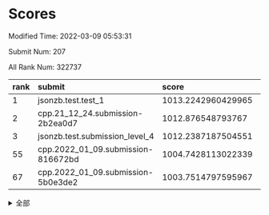 # Scores

Modified Time: 2022-03-09 05:53:31

Submit Num: 207

All Rank Num: 322737

| rank |               submit               |       score        |       sigma        | pk_num |
| :--- | :--------------------------------- | :----------------- | :----------------- | :----- |
| 1    | jsonzb.test.test_1                 | 1013.2242960429965 | 0.7841963265322638 | 6241   |
| 2    | cpp.21_12_24.submission-2b2ea0d7   | 1012.876548793767  | 0.7910004669069446 | 6231   |
| 3    | jsonzb.test.submission_level_4     | 1012.2387187504551 | 0.7937364343913931 | 6242   |
| 55   | cpp.2022_01_09.submission-816672bd | 1004.7428113022339 | 0.7199754910778872 | 6241   |
| 67   | cpp.2022_01_09.submission-5b0e3de2 | 1003.7514797595967 | 0.7152030922229743 | 6240   |


<details>
<summary>全部</summary>

| rank |                 submit                 |       score        |       sigma        | pk_num |
| :--- | :------------------------------------- | :----------------- | :----------------- | :----- |
| 1    | jsonzb.test.test_1                     | 1013.2242960429965 | 0.7841963265322638 | 6241   |
| 2    | cpp.21_12_24.submission-2b2ea0d7       | 1012.876548793767  | 0.7910004669069446 | 6231   |
| 3    | jsonzb.test.submission_level_4         | 1012.2387187504551 | 0.7937364343913931 | 6242   |
| 4    | gobigger.level_3.submission_level_3_14 | 1011.5625294152907 | 0.7759155839249687 | 6236   |
| 5    | gobigger.level_3.submission_level_3_26 | 1011.507784195004  | 0.7676156418988217 | 6239   |
| 6    | gobigger.level_3.submission_level_3_33 | 1011.2666229882386 | 0.7635377460789438 | 6236   |
| 7    | gobigger.level_3.submission_level_3_10 | 1011.2589825937571 | 0.7770826451800584 | 6235   |
| 8    | gobigger.level_3.submission_level_3_1  | 1011.1536642660913 | 0.75490392741277   | 6229   |
| 9    | gobigger.level_3.submission_level_3_2  | 1011.0236529545672 | 0.7677886845064141 | 6235   |
| 10   | gobigger.level_3.submission_level_3_46 | 1010.9479909444416 | 0.7521327147468272 | 6235   |
| 11   | gobigger.level_3.submission_level_3_5  | 1010.8961677553457 | 0.7801877020734866 | 6234   |
| 12   | gobigger.level_3.submission_level_3_9  | 1010.8517124334006 | 0.7552183009603605 | 6236   |
| 13   | gobigger.level_3.submission_level_3_6  | 1010.7617394581572 | 0.7628798502051228 | 6240   |
| 14   | gobigger.level_3.submission_level_3_47 | 1010.6415180665708 | 0.7798178713581734 | 6238   |
| 15   | gobigger.level_3.submission_level_3_18 | 1010.6210368992065 | 0.786092424996845  | 6237   |
| 16   | gobigger.level_3.submission_level_3_17 | 1010.574022626066  | 0.7603010256768501 | 6239   |
| 17   | gobigger.level_3.submission_level_3_28 | 1010.3094061828994 | 0.7895749269117973 | 6238   |
| 18   | gobigger.level_3.submission_level_3_44 | 1010.3091063433405 | 0.7556949581489133 | 6235   |
| 19   | gobigger.level_3.submission_level_3_45 | 1010.302499148831  | 0.7754826992219965 | 6238   |
| 20   | gobigger.level_3.submission_level_3_11 | 1010.2737677939879 | 0.7580109630368669 | 6240   |
| 21   | gobigger.level_3.submission_level_3_12 | 1010.2556551012311 | 0.7419093362808218 | 6236   |
| 22   | gobigger.level_3.submission_level_3_48 | 1010.1060069576484 | 0.7614051558260881 | 6236   |
| 23   | gobigger.level_3.submission_level_3_21 | 1010.0707081418259 | 0.7655142793093558 | 6234   |
| 24   | gobigger.level_3.submission_level_3_41 | 1010.0378329055096 | 0.7756480264628922 | 6236   |
| 25   | gobigger.level_3.submission_level_3_19 | 1009.9833584605301 | 0.7864182536834403 | 6235   |
| 26   | gobigger.level_3.submission_level_3_31 | 1009.9208598270881 | 0.7535344478522142 | 6234   |
| 27   | gobigger.level_3.submission_level_3_8  | 1009.8780265116881 | 0.7372445008860531 | 6232   |
| 28   | gobigger.level_3.submission_level_3_27 | 1009.8174130410451 | 0.7556400807835193 | 6235   |
| 29   | gobigger.level_3.submission_level_3_20 | 1009.7729682819989 | 0.7637690238221898 | 6238   |
| 30   | gobigger.level_3.submission_level_3_29 | 1009.7196575796552 | 0.7407683488204193 | 6240   |
| 31   | gobigger.level_3.submission_level_3_34 | 1009.5999355993138 | 0.7594692850040846 | 6230   |
| 32   | gobigger.level_3.submission_level_3_40 | 1009.5777608431398 | 0.7614767158271012 | 6235   |
| 33   | gobigger.level_3.submission_level_3_13 | 1009.5502330392026 | 0.7534624348665887 | 6235   |
| 34   | gobigger.level_3.submission_level_3_30 | 1009.4631464950108 | 0.7594435198401229 | 6239   |
| 35   | gobigger.level_3.submission_level_3_4  | 1009.3722442963438 | 0.7505244834015738 | 6236   |
| 36   | gobigger.level_3.submission_level_3_0  | 1009.3477631343407 | 0.7456927955815543 | 6244   |
| 37   | gobigger.level_3.submission_level_3_25 | 1009.3380608582071 | 0.7494154612486303 | 6241   |
| 38   | gobigger.level_3.submission_level_3_15 | 1009.2417033375377 | 0.7566383076734234 | 6238   |
| 39   | gobigger.level_3.submission_level_3_7  | 1009.1900449767193 | 0.7493572678436746 | 6237   |
| 40   | gobigger.level_3.submission_level_3_39 | 1009.1689644335263 | 0.7505670373570783 | 6240   |
| 41   | gobigger.level_3.submission_level_3_32 | 1009.1683512024339 | 0.748159133809119  | 6234   |
| 42   | gobigger.level_3.submission_level_3_3  | 1009.1122554143872 | 0.7437092945033549 | 6237   |
| 43   | gobigger.level_3.submission_level_3_49 | 1009.074021189135  | 0.7452000871569984 | 6229   |
| 44   | gobigger.level_3.submission_level_3_37 | 1009.0656828389389 | 0.7519069736162839 | 6235   |
| 45   | gobigger.level_3.submission_level_3_43 | 1009.0198141194394 | 0.7571869803873559 | 6237   |
| 46   | gobigger.level_3.submission_level_3_23 | 1009.0103545529487 | 0.7401236702255    | 6236   |
| 47   | gobigger.level_3.submission_level_3_36 | 1008.9330689320507 | 0.7630789153490566 | 6232   |
| 48   | gobigger.level_3.submission_level_3_24 | 1008.885081372012  | 0.7608439460126991 | 6241   |
| 49   | gobigger.level_3.submission_level_3_35 | 1008.7477686024703 | 0.7443890512242574 | 6239   |
| 50   | gobigger.level_3.submission_level_3_38 | 1008.7461187635685 | 0.7469347305736768 | 6235   |
| 51   | gobigger.level_3.submission_level_3_22 | 1008.1800782352541 | 0.7505978516150232 | 6231   |
| 52   | gobigger.level_3.submission_level_3_42 | 1007.9129440315955 | 0.7472173135973064 | 6232   |
| 53   | gobigger.level_3.submission_level_3_16 | 1007.8306839613881 | 0.7309579348635242 | 6230   |
| 54   | gobigger.level_1.submission_level_1_37 | 1005.162572409202  | 0.7115201886031082 | 6236   |
| 55   | cpp.2022_01_09.submission-816672bd     | 1004.7428113022339 | 0.7199754910778872 | 6241   |
| 56   | gobigger.level_1.submission_level_1_38 | 1004.7233467647769 | 0.7124868582288818 | 6232   |
| 57   | gobigger.level_1.submission_level_1_33 | 1004.5910025579967 | 0.7214469708437513 | 6237   |
| 58   | gobigger.level_1.submission_level_1_42 | 1004.3730251543815 | 0.7145498582341173 | 6234   |
| 59   | gobigger.level_1.submission_level_1_4  | 1004.3392919362777 | 0.7096584155854717 | 6234   |
| 60   | gobigger.level_1.submission_level_1_36 | 1004.1318341842193 | 0.717617767303356  | 6239   |
| 61   | gobigger.level_1.submission_level_1_11 | 1004.0960019820142 | 0.7222539356884777 | 6240   |
| 62   | gobigger.level_1.submission_level_1_17 | 1004.0333434593073 | 0.712341609966826  | 6238   |
| 63   | gobigger.level_1.submission_level_1_20 | 1003.9240070966285 | 0.7180859403823379 | 6232   |
| 64   | gobigger.level_1.submission_level_1_29 | 1003.9212555329547 | 0.7144499096885373 | 6238   |
| 65   | gobigger.level_1.submission_level_1_49 | 1003.8786077941237 | 0.7119362241274539 | 6242   |
| 66   | gobigger.level_1.submission_level_1_46 | 1003.8427767958218 | 0.7181583805441294 | 6236   |
| 67   | cpp.2022_01_09.submission-5b0e3de2     | 1003.7514797595967 | 0.7152030922229743 | 6240   |
| 68   | gobigger.level_1.submission_level_1_1  | 1003.7510197692791 | 0.705041354702595  | 6239   |
| 69   | gobigger.level_1.submission_level_1_34 | 1003.7263879724969 | 0.7051272651291327 | 6232   |
| 70   | gobigger.level_1.submission_level_1_43 | 1003.7088262387409 | 0.7089283528049909 | 6234   |
| 71   | gobigger.level_1.submission_level_1_3  | 1003.6726908507339 | 0.7207159481591523 | 6230   |
| 72   | gobigger.level_1.submission_level_1_31 | 1003.6609897497572 | 0.7169597938773432 | 6234   |
| 73   | gobigger.level_1.submission_level_1_18 | 1003.6366562405218 | 0.7142272596844934 | 6238   |
| 74   | gobigger.level_1.submission_level_1_40 | 1003.6235791747432 | 0.7152624257741893 | 6237   |
| 75   | gobigger.level_1.submission_level_1_24 | 1003.5563145215486 | 0.718500434586687  | 6232   |
| 76   | gobigger.level_1.submission_level_1_47 | 1003.5307627086979 | 0.7083872470915914 | 6235   |
| 77   | gobigger.level_1.submission_level_1_13 | 1003.4263361477433 | 0.7128341072957115 | 6236   |
| 78   | gobigger.level_1.submission_level_1_15 | 1003.4258084910908 | 0.7147966496101499 | 6239   |
| 79   | gobigger.level_1.submission_level_1_14 | 1003.3826425289922 | 0.7227563547953415 | 6238   |
| 80   | gobigger.level_1.submission_level_1_5  | 1003.3428914755499 | 0.7228400890995493 | 6235   |
| 81   | gobigger.level_1.submission_level_1_19 | 1003.2545803444103 | 0.7102786113831924 | 6237   |
| 82   | gobigger.level_1.submission_level_1_30 | 1003.2371213167555 | 0.7177015000398305 | 6236   |
| 83   | gobigger.level_1.submission_level_1_28 | 1003.2314796481943 | 0.7236137048121131 | 6235   |
| 84   | gobigger.level_1.submission_level_1_6  | 1003.2229451690632 | 0.7186606303155306 | 6235   |
| 85   | gobigger.level_1.submission_level_1_21 | 1003.2086277604775 | 0.7126249360726441 | 6231   |
| 86   | gobigger.level_1.submission_level_1_2  | 1003.1748465180974 | 0.7055498724137258 | 6231   |
| 87   | gobigger.level_1.submission_level_1_0  | 1003.1634544866339 | 0.7135396646023944 | 6238   |
| 88   | gobigger.level_1.submission_level_1_8  | 1003.1389856864608 | 0.7171912912231975 | 6238   |
| 89   | gobigger.level_1.submission_level_1_44 | 1003.0760721916403 | 0.7087180183995735 | 6238   |
| 90   | gobigger.level_1.submission_level_1_10 | 1003.067154808086  | 0.7207528745783051 | 6237   |
| 91   | gobigger.level_1.submission_level_1_9  | 1003.0274165047448 | 0.7082236092137141 | 6235   |
| 92   | gobigger.level_1.submission_level_1_32 | 1003.0268766943567 | 0.7265638467956087 | 6236   |
| 93   | gobigger.level_1.submission_level_1_45 | 1003.0118248960368 | 0.7145345066428259 | 6240   |
| 94   | gobigger.level_1.submission_level_1_16 | 1003.0024590561571 | 0.7147296243392296 | 6236   |
| 95   | gobigger.level_1.submission_level_1_12 | 1002.9879509999361 | 0.712525829049866  | 6243   |
| 96   | gobigger.level_1.submission_level_1_35 | 1002.9327276187571 | 0.7077385996941572 | 6232   |
| 97   | gobigger.level_1.submission_level_1_25 | 1002.9130546101276 | 0.7157774727347047 | 6235   |
| 98   | gobigger.level_1.submission_level_1_22 | 1002.8344172198243 | 0.7138435190603836 | 6233   |
| 99   | gobigger.level_1.submission_level_1_23 | 1002.7350847480071 | 0.722147737651376  | 6232   |
| 100  | gobigger.level_1.submission_level_1_39 | 1002.7086365462502 | 0.7136655878672842 | 6241   |
| 101  | gobigger.level_1.submission_level_1_48 | 1002.4750657166076 | 0.706289387474965  | 6238   |
| 102  | gobigger.level_1.submission_level_1_7  | 1002.3590926661756 | 0.714511939459529  | 6239   |
| 103  | gobigger.level_1.submission_level_1_27 | 1002.0903712825751 | 0.7136649927742303 | 6240   |
| 104  | gobigger.level_1.submission_level_1_26 | 1002.0152810806983 | 0.7052846088581368 | 6238   |
| 105  | gobigger.level_1.submission_level_1_41 | 1001.949835662884  | 0.7220255926289133 | 6241   |
| 106  | gobigger.random.submission_random_39   | 997.2201728069784  | 0.7058224285211293 | 6234   |
| 107  | gobigger.random.submission_random_46   | 997.167137362411   | 0.6984110877913194 | 6236   |
| 108  | gobigger.random.submission_random_20   | 997.112205993408   | 0.707437175110213  | 6233   |
| 109  | gobigger.random.submission_random_13   | 997.0821795394025  | 0.700314714075188  | 6237   |
| 110  | gobigger.random.submission_random_23   | 997.0032088447198  | 0.7079752746563064 | 6235   |
| 111  | gobigger.random.submission_random_17   | 996.8720255069505  | 0.7121723594521059 | 6238   |
| 112  | gobigger.random.submission_random_28   | 996.8305346995606  | 0.7186575299981721 | 6239   |
| 113  | gobigger.random.submission_random_7    | 996.7806501497341  | 0.7048267725008879 | 6239   |
| 114  | gobigger.random.submission_random_31   | 996.6851729292264  | 0.7046908956913178 | 6234   |
| 115  | gobigger.random.submission_random_5    | 996.5011289807438  | 0.7232774409810961 | 6235   |
| 116  | gobigger.random.submission_random_36   | 996.4798614506316  | 0.7051759360060678 | 6241   |
| 117  | gobigger.random.submission_random_1    | 996.4287268697975  | 0.7100171350192979 | 6236   |
| 118  | gobigger.random.submission_random_19   | 996.3663288423475  | 0.723984828083433  | 6238   |
| 119  | gobigger.random.submission_random_9    | 996.3466117838581  | 0.7210520331779056 | 6234   |
| 120  | gobigger.random.submission_random_3    | 996.2660222975663  | 0.7242582796616293 | 6236   |
| 121  | gobigger.random.submission_random_10   | 996.1965749728322  | 0.6996042811996839 | 6235   |
| 122  | gobigger.random.submission_random_8    | 996.1317741598433  | 0.7110733675678151 | 6241   |
| 123  | gobigger.random.submission_random_0    | 996.0796779839924  | 0.7218839140856427 | 6236   |
| 124  | gobigger.random.submission_random_32   | 996.0603862271262  | 0.6999202333444979 | 6232   |
| 125  | gobigger.random.submission_random_25   | 996.0442800120602  | 0.7176329002901343 | 6242   |
| 126  | gobigger.random.submission_random_49   | 996.0435255915727  | 0.7026735141507093 | 6235   |
| 127  | gobigger.random.submission_random_42   | 996.012403709909   | 0.7197291524387652 | 6237   |
| 128  | gobigger.random.submission_random_26   | 996.0027504573104  | 0.7126867238901444 | 6234   |
| 129  | gobigger.random.submission_random_29   | 995.9738272233209  | 0.7019466503993358 | 6230   |
| 130  | gobigger.random.submission_random_34   | 995.9594377165187  | 0.71731944944687   | 6239   |
| 131  | gobigger.random.submission_random_18   | 995.9553104603377  | 0.7064281703738478 | 6234   |
| 132  | gobigger.random.submission_random_12   | 995.9515394659524  | 0.706409364501351  | 6238   |
| 133  | gobigger.random.submission_random_40   | 995.9201873022649  | 0.7088346261257422 | 6236   |
| 134  | gobigger.random.submission_random_35   | 995.9171419150102  | 0.7063459607860573 | 6241   |
| 135  | gobigger.random.submission_random_11   | 995.915453246485   | 0.7165056099853556 | 6240   |
| 136  | gobigger.random.submission_random_22   | 995.8593392133762  | 0.7122878136272753 | 6239   |
| 137  | gobigger.random.submission_random_6    | 995.8180275402668  | 0.7048021983652202 | 6238   |
| 138  | gobigger.random.submission_random_21   | 995.7982740660992  | 0.7051361527193514 | 6242   |
| 139  | gobigger.random.submission_random_24   | 995.7733682548529  | 0.7063396978092448 | 6238   |
| 140  | gobigger.random.submission_random_41   | 995.7625176768456  | 0.7106343579697288 | 6235   |
| 141  | gobigger.random.submission_random_47   | 995.7264925921123  | 0.7143518659280631 | 6235   |
| 142  | gobigger.random.submission_random_15   | 995.7007112371713  | 0.7075407847826026 | 6239   |
| 143  | gobigger.random.submission_random_16   | 995.5572550657511  | 0.7242160517640296 | 6245   |
| 144  | gobigger.random.submission_random_37   | 995.5389284178107  | 0.7164242664885182 | 6238   |
| 145  | gobigger.random.submission_random_14   | 995.5321316117231  | 0.7134423757727003 | 6237   |
| 146  | gobigger.random.submission_random_33   | 995.5309425459734  | 0.7308999159529159 | 6238   |
| 147  | gobigger.random.submission_random_48   | 995.4683427960556  | 0.7154693038535495 | 6235   |
| 148  | gobigger.random.submission_random_27   | 995.4196806008755  | 0.7124989371463584 | 6235   |
| 149  | gobigger.random.submission_random_45   | 995.3917176997207  | 0.7105128676127431 | 6237   |
| 150  | gobigger.random.submission_random_30   | 995.3825966482316  | 0.7118254744309266 | 6236   |
| 151  | gobigger.random.submission_random_44   | 995.1989600811513  | 0.7022664607969333 | 6234   |
| 152  | gobigger.random.submission_random_2    | 994.8386366739818  | 0.7084024591882571 | 6239   |
| 153  | gobigger.random.submission_random_43   | 994.7178560579683  | 0.7257404872346247 | 6237   |
| 154  | gobigger.random.submission_random_4    | 994.6591456792239  | 0.720401594844528  | 6235   |
| 155  | gobigger.random.submission_random_38   | 994.4677302809971  | 0.7191948377623184 | 6236   |
| 156  | gobigger.level_2.submission_level_2_2  | 994.3311975405262  | 0.7314492453625693 | 6236   |
| 157  | gobigger.level_2.submission_level_2_31 | 993.8725052905678  | 0.7479962464493501 | 6236   |
| 158  | gobigger.level_2.submission_level_2_46 | 993.5536478937593  | 0.7338799108074188 | 6235   |
| 159  | gobigger.level_2.submission_level_2_12 | 993.4444378289226  | 0.7426719493412736 | 6239   |
| 160  | gobigger.level_2.submission_level_2_32 | 993.4278856493792  | 0.7501894816419108 | 6230   |
| 161  | gobigger.level_2.submission_level_2_36 | 993.3873343778514  | 0.7290400379243777 | 6241   |
| 162  | gobigger.level_2.submission_level_2_10 | 993.3391696738639  | 0.7391062839403933 | 6236   |
| 163  | gobigger.level_2.submission_level_2_26 | 993.0693584917043  | 0.7423835894708103 | 6238   |
| 164  | gobigger.level_2.submission_level_2_4  | 992.991658057361   | 0.7408081976488939 | 6237   |
| 165  | gobigger.level_2.submission_level_2_7  | 992.9717816348696  | 0.7367856262231229 | 6231   |
| 166  | gobigger.level_2.submission_level_2_14 | 992.9690729459015  | 0.7445758603493371 | 6236   |
| 167  | gobigger.level_2.submission_level_2_30 | 992.9329191776966  | 0.7245286563221986 | 6234   |
| 168  | gobigger.level_2.submission_level_2_16 | 992.8422828140368  | 0.7333551117744315 | 6241   |
| 169  | gobigger.level_2.submission_level_2_13 | 992.7835727072404  | 0.7335404023863331 | 6235   |
| 170  | gobigger.level_2.submission_level_2_40 | 992.6159024999599  | 0.7314318653606036 | 6239   |
| 171  | gobigger.level_2.submission_level_2_38 | 992.5038459823579  | 0.7359512265916517 | 6240   |
| 172  | gobigger.level_2.submission_level_2_9  | 992.4620606408754  | 0.7485220904886728 | 6236   |
| 173  | gobigger.level_2.submission_level_2_22 | 992.4491273572307  | 0.7331706740849976 | 6234   |
| 174  | gobigger.level_2.submission_level_2_20 | 992.4359810932374  | 0.740900172316623  | 6235   |
| 175  | gobigger.level_2.submission_level_2_18 | 992.407072004556   | 0.7683708339483377 | 6234   |
| 176  | gobigger.level_2.submission_level_2_33 | 992.4066359977836  | 0.7628427781926359 | 6237   |
| 177  | gobigger.level_2.submission_level_2_41 | 992.3251883741915  | 0.7393332800395015 | 6238   |
| 178  | gobigger.level_2.submission_level_2_0  | 992.3057471633193  | 0.7573302420536884 | 6238   |
| 179  | gobigger.level_2.submission_level_2_42 | 992.2327455794973  | 0.7558661121877824 | 6237   |
| 180  | gobigger.level_2.submission_level_2_25 | 992.1849623688978  | 0.7470433299781809 | 6236   |
| 181  | gobigger.level_2.submission_level_2_37 | 992.1805905817407  | 0.7527532186196965 | 6242   |
| 182  | gobigger.level_2.submission_level_2_44 | 992.0460398475894  | 0.7570254328102386 | 6239   |
| 183  | gobigger.level_2.submission_level_2_47 | 991.9643821132046  | 0.7518714070335937 | 6234   |
| 184  | gobigger.level_2.submission_level_2_28 | 991.9396935378244  | 0.7537782472406502 | 6238   |
| 185  | gobigger.level_2.submission_level_2_15 | 991.9280193576516  | 0.7351258781688645 | 6239   |
| 186  | gobigger.level_2.submission_level_2_17 | 991.9212808595169  | 0.7606219979638755 | 6238   |
| 187  | gobigger.level_2.submission_level_2_43 | 991.8992331190482  | 0.7534576355959827 | 6235   |
| 188  | gobigger.level_2.submission_level_2_5  | 991.8894194603012  | 0.7376431825825245 | 6234   |
| 189  | gobigger.level_2.submission_level_2_34 | 991.8801627465488  | 0.7371194317265494 | 6236   |
| 190  | gobigger.level_2.submission_level_2_21 | 991.8375112006709  | 0.7480696870516647 | 6239   |
| 191  | gobigger.level_2.submission_level_2_48 | 991.8373626219004  | 0.758514141701978  | 6235   |
| 192  | gobigger.level_2.submission_level_2_1  | 991.8047957132601  | 0.747161106649316  | 6234   |
| 193  | gobigger.level_2.submission_level_2_23 | 991.7272960928796  | 0.7480276667725082 | 6240   |
| 194  | gobigger.level_2.submission_level_2_49 | 991.652760367344   | 0.7743361311167117 | 6235   |
| 195  | gobigger.level_2.submission_level_2_19 | 991.4420946057073  | 0.7384490434576786 | 6231   |
| 196  | gobigger.level_2.submission_level_2_29 | 991.2492334090988  | 0.7547855355730422 | 6240   |
| 197  | gobigger.level_2.submission_level_2_45 | 991.2220173311046  | 0.7781092815832339 | 6233   |
| 198  | gobigger.level_2.submission_level_2_27 | 991.2013149362568  | 0.7675869276455223 | 6241   |
| 199  | gobigger.level_2.submission_level_2_3  | 991.1992026823575  | 0.7620584899559388 | 6239   |
| 200  | gobigger.level_2.submission_level_2_35 | 990.8544810176738  | 0.7494788554596015 | 6238   |
| 201  | gobigger.level_2.submission_level_2_6  | 990.532288898477   | 0.7571176552498743 | 6237   |
| 202  | gobigger.level_2.submission_level_2_8  | 990.5223284541618  | 0.7652924371072143 | 6235   |
| 203  | gobigger.level_2.submission_level_2_39 | 990.4732842155494  | 0.7638865837428985 | 6236   |
| 204  | gobigger.level_2.submission_level_2_11 | 990.1965144862328  | 0.7725624089107226 | 6234   |
| 205  | gobigger.level_2.submission_level_2_24 | 990.0166364227988  | 0.7617407918374483 | 6237   |
| 206  | gobigger.none.submission_none_0        | 978.5159222976391  | 1.2231097402266646 | 6235   |
| 207  | gobigger.none.submission_none_1        | 976.5232227980973  | 1.3803643400678465 | 6239   |

</details>